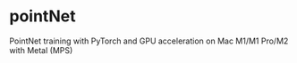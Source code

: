 # pointNet
PointNet training with PyTorch and GPU acceleration on Mac M1/M1 Pro/M2 with Metal (MPS)
